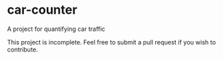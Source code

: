 # car-counter
A project for quantifying car traffic

This project is incomplete. Feel free to submit a pull request if you wish to contribute.

